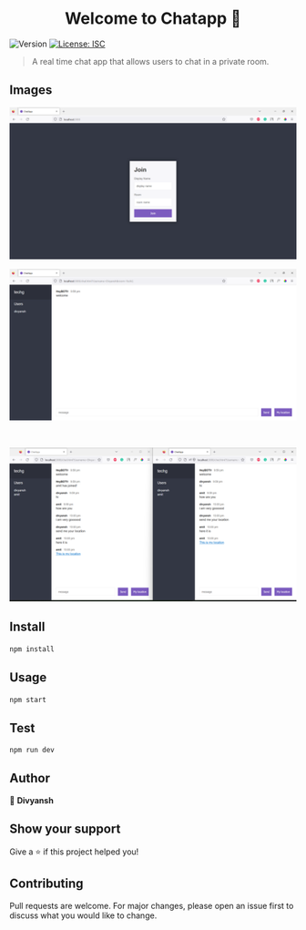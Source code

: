 <h1 align="center">Welcome to  Chatapp 👋</h1>
<p>
  <img alt="Version" src="https://img.shields.io/badge/version-1.0.0-blue.svg?cacheSeconds=2592000" />
  <a href="#" target="_blank">
    <img alt="License: ISC" src="https://img.shields.io/badge/License-ISC-yellow.svg" />
  </a>
</p>

>  A real time chat app that allows users to chat in a private room.

## Images
![Image of HomePage](./public/screenshots/c1.png)
<br>

![Image of StatePage](./public/screenshots/c2.png)

<br>

![Image of PincodePage](./public/screenshots/c3.png)
<br>

## Install

```sh
npm install
```

## Usage

```sh
npm start
```

## Test

```sh
npm run dev
```

## Author

👤 **Divyansh**


## Show your support

Give a ⭐️ if this project helped you!

## Contributing
Pull requests are welcome. For major changes, please open an issue first to discuss what you would like to change.
